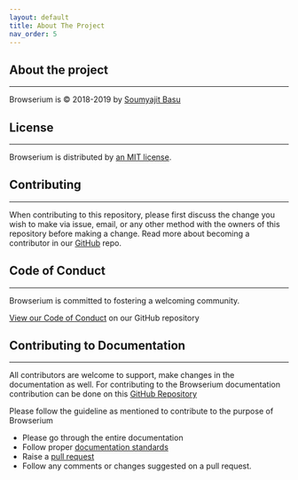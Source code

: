 ```yaml
---
layout: default
title: About The Project
nav_order: 5
---
```


## About the project
------------------------------------------------------------------------------------------
Browserium is © 2018-2019 by [Soumyajit Basu](https://github.com/Corefinder89)

## License
------------------------------------------------------------------------------------------
Browserium is distributed by [an MIT license](https://github.com/pmarsceill/just-the-docs/blob/master/LICENSE.txt).

## Contributing
------------------------------------------------------------------------------------------
When contributing to this repository, please first discuss the change you wish to make via issue, email, or any other method with the owners of this repository before making a change. Read more about becoming a contributor in our [GitHub](https://github.com/browserium/Browserium/wiki/Contributing-to-Browserium) repo.

## Code of Conduct
------------------------------------------------------------------------------------------
Browserium is committed to fostering a welcoming community.

[View our Code of Conduct](https://github.com/browserium/Browserium/wiki/Code-of-Conduct) on our GitHub repository

## Contributing to Documentation
------------------------------------------------------------------------------------------
All contributors are welcome to support, make changes in the documentation as well. For contributing to the Browserium documentation contribution can be done on this [GitHub Repository](https://github.com/browserium/browserium_doc)

Please follow the guideline as mentioned to contribute to the purpose of Browserium
- Please go through the entire documentation
- Follow proper [documentation standards](https://guides.github.com/features/wikis/)
- Raise a [pull request](https://github.com/browserium/browserium_doc/pulls)
- Follow any comments or changes suggested on a pull request.

